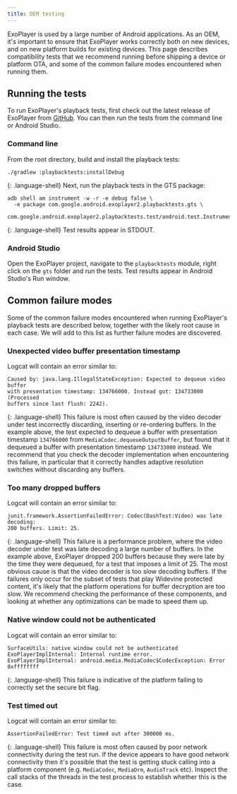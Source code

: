 ```yaml
---
title: OEM testing
---
```


ExoPlayer is used by a large number of Android applications. As an OEM, it's
important to ensure that ExoPlayer works correctly both on new devices, and on
new platform builds for existing devices. This page describes compatibility
tests that we recommend running before shipping a device or platform OTA, and
some of the common failure modes encountered when running them.

## Running the tests ##

To run ExoPlayer's playback tests, first check out the latest release of
ExoPlayer from [GitHub][]. You can then run the tests from the command line or
Android Studio.

### Command line ###

From the root directory, build and install the playback tests:
~~~
./gradlew :playbacktests:installDebug
~~~
{: .language-shell}
Next, run the playback tests in the GTS package:
~~~
adb shell am instrument -w -r -e debug false \
  -e package com.google.android.exoplayer2.playbacktests.gts \
  com.google.android.exoplayer2.playbacktests.test/android.test.InstrumentationTestRunner
~~~
{: .language-shell}
Test results appear in STDOUT.

### Android Studio ###

Open the ExoPlayer project, navigate to the `playbacktests` module, right click
on the `gts` folder and run the tests. Test results appear in Android Studio's
Run window.

## Common failure modes ##

Some of the common failure modes encountered when running ExoPlayer's playback
tests are described below, together with the likely root cause in each case. We
will add to this list as further failure modes are discovered.

### Unexpected video buffer presentation timestamp ###

Logcat will contain an error similar to:
~~~
Caused by: java.lang.IllegalStateException: Expected to dequeue video buffer
with presentation timestamp: 134766000. Instead got: 134733000 (Processed
buffers since last flush: 2242).
~~~
{: .language-shell}
This failure is most often caused by the video decoder under test incorrectly
discarding, inserting or re-ordering buffers. In the example above, the test
expected to dequeue a buffer with presentation timestamp `134766000` from
`MediaCodec.dequeueOutputBuffer`, but found that it dequeued a buffer with
presentation timestamp `134733000` instead. We recommend that you check the
decoder implementation when encountering this failure, in particular that it
correctly handles adaptive resolution switches without discarding any buffers.

### Too many dropped buffers ###

Logcat will contain an error similar to:
~~~
junit.framework.AssertionFailedError: Codec(DashTest:Video) was late decoding:
200 buffers. Limit: 25.
~~~
{: .language-shell}
This failure is a performance problem, where the video decoder under test was
late decoding a large number of buffers. In the example above, ExoPlayer dropped
200 buffers because they were late by the time they were dequeued, for a test
that imposes a limit of 25. The most obvious cause is that the video decoder
is too slow decoding buffers. If the failures only occur for the subset of tests
that play Widevine protected content, it's likely that the platform operations
for buffer decryption are too slow. We recommend checking the performance of
these components, and looking at whether any optimizations can be made to speed
them up.

### Native window could not be authenticated ###

Logcat will contain an error similar to:
~~~
SurfaceUtils: native window could not be authenticated
ExoPlayerImplInternal: Internal runtime error.
ExoPlayerImplInternal: android.media.MediaCodec$CodecException: Error 0xffffffff
~~~
{: .language-shell}
This failure is indicative of the platform failing to correctly set the secure
bit flag.

### Test timed out ###

Logcat will contain an error similar to:
~~~
AssertionFailedError: Test timed out after 300000 ms.
~~~
{: .language-shell}
This failure is most often caused by poor network connectivity during the test
run. If the device appears to have good network connectivity then it's possible
that the test is getting stuck calling into a platform component (e.g.
`MediaCodec`, `MediaDrm`, `AudioTrack` etc). Inspect the call stacks of the
threads in the test process to establish whether this is the case.

[GitHub]: https://github.com/google/ExoPlayer
